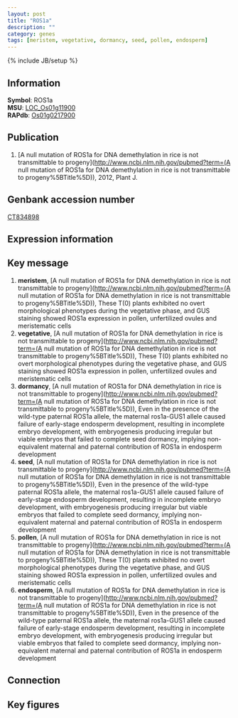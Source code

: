 ```yaml
---
layout: post
title: "ROS1a"
description: ""
category: genes
tags: [meristem, vegetative, dormancy, seed, pollen, endosperm]
---
```

{% include JB/setup %}

## Information
__Symbol__: ROS1a  
__MSU__: [LOC_Os01g11900](http://rice.plantbiology.msu.edu/cgi-bin/ORF_infopage.cgi?orf=LOC_Os01g11900)  
__RAPdb__: [Os01g0217900](http://rapdb.dna.affrc.go.jp/viewer/gbrowse_details/irgsp1?name=Os01g0217900)  

## Publication
1. [A null mutation of ROS1a for DNA demethylation in rice is not transmittable to progeny](http://www.ncbi.nlm.nih.gov/pubmed?term=(A null mutation of ROS1a for DNA demethylation in rice is not transmittable to progeny%5BTitle%5D)), 2012, Plant J.

## Genbank accession number
[CT834898](http://www.ncbi.nlm.nih.gov/nuccore/CT834898)

## Expression information

## Key message
1. __meristem__, [A null mutation of ROS1a for DNA demethylation in rice is not transmittable to progeny](http://www.ncbi.nlm.nih.gov/pubmed?term=(A null mutation of ROS1a for DNA demethylation in rice is not transmittable to progeny%5BTitle%5D)),  These T(0) plants exhibited no overt morphological phenotypes during the vegetative phase, and GUS staining showed ROS1a expression in pollen, unfertilized ovules and meristematic cells
2. __vegetative__, [A null mutation of ROS1a for DNA demethylation in rice is not transmittable to progeny](http://www.ncbi.nlm.nih.gov/pubmed?term=(A null mutation of ROS1a for DNA demethylation in rice is not transmittable to progeny%5BTitle%5D)),  These T(0) plants exhibited no overt morphological phenotypes during the vegetative phase, and GUS staining showed ROS1a expression in pollen, unfertilized ovules and meristematic cells
3. __dormancy__, [A null mutation of ROS1a for DNA demethylation in rice is not transmittable to progeny](http://www.ncbi.nlm.nih.gov/pubmed?term=(A null mutation of ROS1a for DNA demethylation in rice is not transmittable to progeny%5BTitle%5D)),  Even in the presence of the wild-type paternal ROS1a allele, the maternal ros1a-GUS1 allele caused failure of early-stage endosperm development, resulting in incomplete embryo development, with embryogenesis producing irregular but viable embryos that failed to complete seed dormancy, implying non-equivalent maternal and paternal contribution of ROS1a in endosperm development
4. __seed__, [A null mutation of ROS1a for DNA demethylation in rice is not transmittable to progeny](http://www.ncbi.nlm.nih.gov/pubmed?term=(A null mutation of ROS1a for DNA demethylation in rice is not transmittable to progeny%5BTitle%5D)),  Even in the presence of the wild-type paternal ROS1a allele, the maternal ros1a-GUS1 allele caused failure of early-stage endosperm development, resulting in incomplete embryo development, with embryogenesis producing irregular but viable embryos that failed to complete seed dormancy, implying non-equivalent maternal and paternal contribution of ROS1a in endosperm development
5. __pollen__, [A null mutation of ROS1a for DNA demethylation in rice is not transmittable to progeny](http://www.ncbi.nlm.nih.gov/pubmed?term=(A null mutation of ROS1a for DNA demethylation in rice is not transmittable to progeny%5BTitle%5D)),  These T(0) plants exhibited no overt morphological phenotypes during the vegetative phase, and GUS staining showed ROS1a expression in pollen, unfertilized ovules and meristematic cells
6. __endosperm__, [A null mutation of ROS1a for DNA demethylation in rice is not transmittable to progeny](http://www.ncbi.nlm.nih.gov/pubmed?term=(A null mutation of ROS1a for DNA demethylation in rice is not transmittable to progeny%5BTitle%5D)),  Even in the presence of the wild-type paternal ROS1a allele, the maternal ros1a-GUS1 allele caused failure of early-stage endosperm development, resulting in incomplete embryo development, with embryogenesis producing irregular but viable embryos that failed to complete seed dormancy, implying non-equivalent maternal and paternal contribution of ROS1a in endosperm development

## Connection

## Key figures


